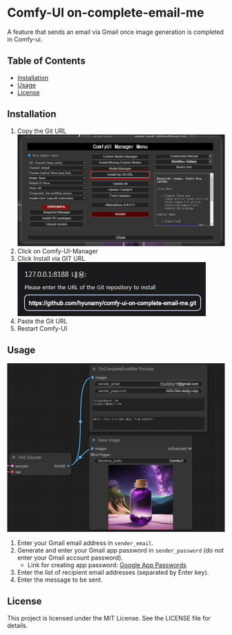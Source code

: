 # Comfy-UI on-complete-email-me

A feature that sends an email via Gmail once image generation is completed in Comfy-ui.

## Table of Contents
- [Installation](#installation)
- [Usage](#usage)
- [License](#license)

## Installation


1. Copy the Git URL
![Image 1](docs/images/install01.jpg)
2. Click on Comfy-UI-Manager
3. Click Install via GIT URL
![Image 2](docs/images/install02.jpg)
4. Paste the Git URL
5. Restart Comfy-UI

## Usage

![Image 3](docs/images/usage01.jpg)
1. Enter your Gmail email address in `sender_email`.
2. Generate and enter your Gmail app password in `sender_password` (do not enter your Gmail account password).
   - Link for creating app password: [Google App Passwords](https://myaccount.google.com/apppasswords)
3. Enter the list of recipient email addresses (separated by Enter key).
4. Enter the message to be sent.

## License

This project is licensed under the MIT License. See the LICENSE file for details.
